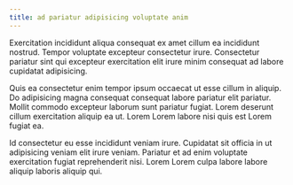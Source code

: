 ```yaml
---
title: ad pariatur adipisicing voluptate anim
---
```


Exercitation incididunt aliqua consequat ex amet cillum ea incididunt nostrud. Tempor voluptate excepteur consectetur irure. Consectetur pariatur sint qui excepteur exercitation elit irure minim consequat ad labore cupidatat adipisicing.

Quis ea consectetur enim tempor ipsum occaecat ut esse cillum in aliquip. Do adipisicing magna consequat consequat labore pariatur elit pariatur. Mollit commodo excepteur laborum sunt pariatur fugiat. Lorem deserunt cillum exercitation aliquip ea ut. Lorem Lorem labore nisi quis est Lorem fugiat ea.

Id consectetur eu esse incididunt veniam irure. Cupidatat sit officia in ut adipisicing veniam elit irure veniam. Pariatur et ad enim voluptate exercitation fugiat reprehenderit nisi. Lorem Lorem culpa labore labore aliquip laboris aliquip qui.